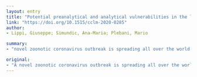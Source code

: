```yaml
---
layout: entry
title: "Potential preanalytical and analytical vulnerabilities in the laboratory diagnosis of coronavirus disease 2019 (COVID-19)"
link: "https://doi.org/10.1515/cclm-2020-0285"
author:
- Lippi, Giuseppe; Simundic, Ana-Maria; Plebani, Mario

summary:
- "novel zoonotic coronavirus outbreak is spreading all over the world. This pandemic disease has now been defined as novel coronevirus disease 2019 (COVID-19), and is sustained by severe acute respiratory syndrome coronanavirus 2 (SARS-CoV-2) Potential RT-PCR vulnerabilities include identification problems, inadequate procedures for collection, handling, transport and storage of the swabs."

original:
- "A novel zoonotic coronavirus outbreak is spreading all over the world. This pandemic disease has now been defined as novel coronavirus disease 2019 (COVID-19), and is sustained by severe acute respiratory syndrome coronavirus 2 (SARS-CoV-2). As the current gold standard for the etiological diagnosis of SARS-CoV-2 infection is (real time) reverse transcription polymerase chain reaction (rRT-PCR) on respiratory tract specimens, the diagnostic accuracy of this technique shall be considered a foremost prerequisite. Overall, potential RT-PCR vulnerabilities include general preanalytical issues such as identification problems, inadequate procedures for collection, handling, transport and storage of the swabs, collection of inappropriate or inadequate material (for quality or volume), presence of interfering substances, manual errors, as well as specific aspects such as sample contamination and testing patients receiving antiretroviral therapy. Some analytical problems may also contribute to jeopardize the diagnostic accuracy, including testing outside the diagnostic window, active viral recombination, use of inadequately validated assays, insufficient harmonization, instrument malfunctioning, along with other specific technical issues. Some practical indications can hence be identified for minimizing the risk of diagnostic errors, encompassing the improvement of diagnostic accuracy by combining clinical evidence with results of chest computed tomography (CT) and RT-PCR, interpretation of RT-PCR results according to epidemiologic, clinical and radiological factors, recollection and testing of upper (or lower) respiratory specimens in patients with negative RT-PCR test results and high suspicion or probability of infection, dissemination of clear instructions for specimen (especially swab) collection, management and storage, together with refinement of molecular target(s) and thorough compliance with analytical procedures, including quality assurance."
---
```


